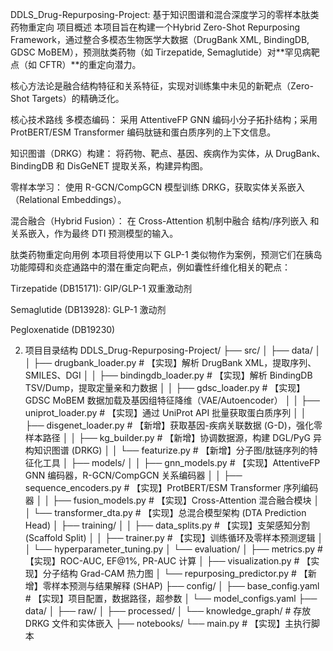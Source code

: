 DDLS_Drug-Repurposing-Project: 基于知识图谱和混合深度学习的零样本肽类药物重定向
项目概述
本项目旨在构建一个Hybrid Zero-Shot Repurposing Framework，通过整合多模态生物医学大数据（DrugBank XML, BindingDB, GDSC MoBEM），预测肽类药物（如 Tirzepatide, Semaglutide）对**罕见病靶点（如 CFTR）**的重定向潜力。

核心方法论是融合结构特征和关系特征，实现对训练集中未见的新靶点（Zero-Shot Targets）的精确泛化。

核心技术路线
多模态编码： 采用 AttentiveFP GNN 编码小分子拓扑结构；采用 ProtBERT/ESM Transformer 编码肽链和蛋白质序列的上下文信息。

知识图谱（DRKG）构建： 将药物、靶点、基因、疾病作为实体，从 DrugBank、BindingDB 和 DisGeNET 提取关系，构建异构图。

零样本学习： 使用 R-GCN/CompGCN 模型训练 DRKG，获取实体关系嵌入（Relational Embeddings）。

混合融合（Hybrid Fusion）： 在 Cross-Attention 机制中融合 结构/序列嵌入 和 关系嵌入，作为最终 DTI 预测模型的输入。

肽类药物重定向用例
本项目将使用以下 GLP-1 类似物作为案例，预测它们在胰岛功能障碍和炎症通路中的潜在重定向靶点，例如囊性纤维化相关的靶点：

Tirzepatide (DB15171): GIP/GLP-1 双重激动剂

Semaglutide (DB13928): GLP-1 激动剂

Pegloxenatide (DB19230)

2. 项目目录结构
DDLS_Drug-Repurposing-Project/ ├── src/ │ ├── data/ │ │ ├── drugbank_loader.py # 【实现】解析 DrugBank XML，提取序列、SMILES、DGI │ │ ├── bindingdb_loader.py # 【实现】解析 BindingDB TSV/Dump，提取定量亲和力数据 │ │ ├── gdsc_loader.py # 【实现】GDSC MoBEM 数据加载及基因组特征降维（VAE/Autoencoder） │ │ ├── uniprot_loader.py # 【实现】通过 UniProt API 批量获取蛋白质序列 │ │ ├── disgenet_loader.py # 【新增】获取基因-疾病关联数据 (G-D)，强化零样本路径 │ │ ├── kg_builder.py # 【新增】协调数据源，构建 DGL/PyG 异构知识图谱 (DRKG) │ │ └── featurize.py # 【新增】分子图/肽链序列的特征化工具 │ ├── models/ │ │ ├── gnn_models.py # 【实现】AttentiveFP GNN 编码器，R-GCN/CompGCN 关系编码器 │ │ ├── sequence_encoders.py # 【实现】ProtBERT/ESM Transformer 序列编码器 │ │ ├── fusion_models.py # 【实现】Cross-Attention 混合融合模块 │ │ └── transformer_dta.py # 【实现】总混合模型架构 (DTA Prediction Head) │ ├── training/ │ │ ├── data_splits.py # 【实现】支架感知分割 (Scaffold Split) │ │ ├── trainer.py # 【实现】训练循环及零样本预测逻辑 │ │ └── hyperparameter_tuning.py │ └── evaluation/ │ ├── metrics.py # 【实现】ROC-AUC, EF@1%, PR-AUC 计算 │ ├── visualization.py # 【实现】分子结构 Grad-CAM 热力图 │ └── repurposing_predictor.py # 【新增】零样本预测与结果解释 (SHAP) ├── config/ │ ├── base_config.yaml # 【实现】项目配置，数据路径，超参数 │ └── model_configs.yaml ├── data/ │ ├── raw/ │ ├── processed/ │ └── knowledge_graph/ # 存放 DRKG 文件和实体嵌入 ├── notebooks/ └── main.py # 【实现】主执行脚本
